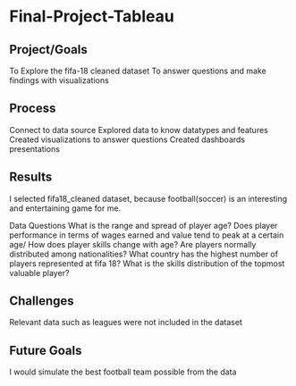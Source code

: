 # Final-Project-Tableau

## Project/Goals
To Explore the fifa-18 cleaned dataset
To answer questions and make findings with visualizations

## Process
Connect to data source
Explored data to know datatypes and features
Created visualizations to answer questions
Created dashboards
presentations

## Results

I selected fifa18_cleaned dataset, because football(soccer) is an interesting and entertaining game for me.

Data Questions
What is the range and spread of player age?
Does player performance in terms of wages earned and value tend to peak at a certain age/
How does player skills change with age?
Are players normally distributed among nationalities? 
What country has the highest number of players represented at fifa 18?
What is the skills distribution of the topmost valuable player?


## Challenges 
Relevant data such as leagues were not included in the dataset

## Future Goals
I would simulate the best football team possible from the data
